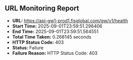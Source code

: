 ## URL Monitoring Report

- **URL:** https://api-gw1-prod1.fisglobal.com/gw/v1/health
- **Start Time:** 2025-09-01T23:59:51.296406
- **End Time:** 2025-09-01T23:59:51.564551
- **Total Time Taken:** 0.268145 seconds
- **HTTP Status Code:** 403
- **Status:** Failure
- **Failure Reason:** HTTP Status Code: 403

